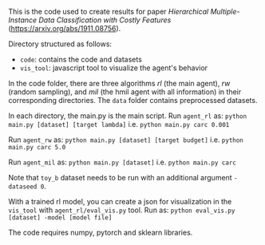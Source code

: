 This is the code used to create results for paper *Hierarchical Multiple-Instance Data Classification with Costly Features* (https://arxiv.org/abs/1911.08756). 

Directory structured as follows:
- `code`: contains the code and datasets
- `vis_tool`: javascript tool to visualize the agent's behavior

In the code folder, there are three algorithms *rl* (the main agent), *rw* (random sampling), and *mil* (the hmil agent with all information) in their corresponding directories. The `data` folder contains preprocessed datasets.

In each directory, the main.py is the main script.
Run `agent_rl` as:
`python main.py [dataset] [target lambda]`
i.e. `python main.py carc 0.001`

Run `agent_rw` as:
`python main.py [dataset] [target budget]`
i.e. `python main.py carc 5.0`

Run `agent_mil` as:
`python main.py [dataset]`
i.e. `python main.py carc`

Note that `toy_b` dataset needs to be run with an additional argument `-dataseed 0`.

With a trained rl model, you can create a json for visualization in the `vis_tool` with `agent_rl/eval_vis.py` tool.
Run as:
`python eval_vis.py [dataset] -model [model file]`

The code requires numpy, pytorch and sklearn libraries.